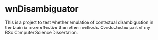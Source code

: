 # wnDisambiguator
This is a project to test whether emulation of contextual disambiguation in the brain is more effective than other methods. Conducted as part of my BSc Computer Science Dissertation.
